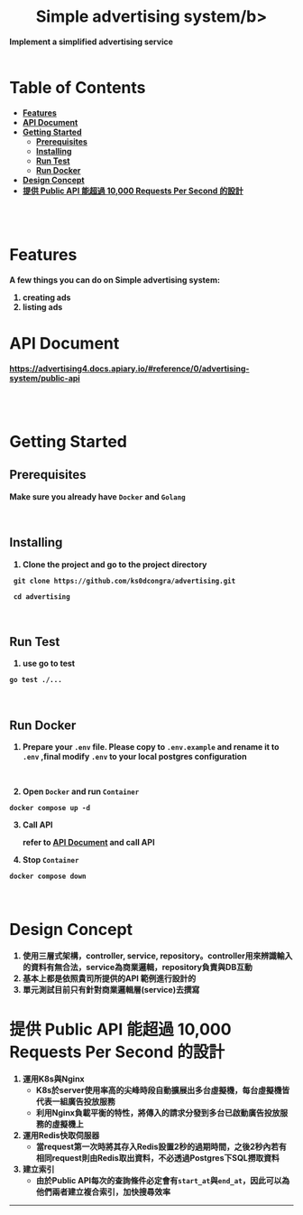 <h1 align='center'><b>Simple advertising system/b></h1>
Implement a simplified advertising service

<br>
<br>

# Table of Contents
- [Features](#features)
- [API Document](#api-document)
- [Getting Started](#getting-started)
  - [Prerequisites](#prerequisites)
  - [Installing](#installing)
  - [Run Test](#run-test)
  - [Run Docker](#run-docker)
- [Design Concept](#design-concept)
- [提供 Public API 能超過 10,000 Requests Per Second 的設計](#design-concept)

<br>
<br>

# Features
A few things you can do on Simple advertising system:
1. creating ads
2. listing ads

# API Document
https://advertising4.docs.apiary.io/#reference/0/advertising-system/public-api

<br>
<br>

# Getting Started
## **Prerequisites**
Make sure you already have `Docker` and `Golang`

<br>

## **Installing**
1. Clone the project and go to the project directory
```
 git clone https://github.com/ks0dcongra/advertising.git

 cd advertising
```

<br/>

## **Run Test**
1. use go to test
```
go test ./...
```
<br/> 

## **Run Docker**
1. Prepare your `.env` file. Please copy to `.env.example` and rename it to `.env` ,final modify `.env` to your local postgres configuration

<br/>

2. Open `Docker` and run `Container`

```
docker compose up -d
```
3. Call API

    refer to [API Document](https://advertising4.docs.apiary.io/#reference/0/advertising-system/public-api) and call API


4. Stop `Container`
```
docker compose down
```

<br/>

#  **Design Concept**
1. 使用三層式架構，controller, service, repository。controller用來辨識輸入的資料有無合法，service為商業邏輯，repository負責與DB互動
2. 基本上都是依照貴司所提供的**API 範例**進行設計的
3. 單元測試目前只有針對商業邏輯層(service)去撰寫

# **提供 Public API 能超過 10,000 Requests Per Second 的設計** 
1. 運用K8s與Nginx
    * K8s於server使用率高的尖峰時段自動擴展出多台虛擬機，每台虛擬機皆代表一組廣告投放服務
    * 利用Nginx負載平衡的特性，將傳入的請求分發到多台已啟動廣告投放服務的虛擬機上
2. 運用Redis快取伺服器
    * 當request第一次時將其存入Redis設置2秒的過期時間，之後2秒內若有相同request則由Redis取出資料，不必透過Postgres下SQL撈取資料
3. 建立索引
    * 由於Public API每次的查詢條件必定會有`start_at`與`end_at`，因此可以為他們兩者建立複合索引，加快搜尋效率
---
